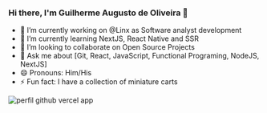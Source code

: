 ### Hi there, I'm Guilherme Augusto de Oliveira 👋

- 🔭 I’m currently working on @Linx as Software analyst development
- 🌱 I’m currently learning NextJS, React Native and SSR
- 👯 I’m looking to collaborate on Open Source Projects 
- 💬 Ask me about [Git, React, JavaScript, Functional Programing, NodeJS, NextJS]
- 😄 Pronouns: Him/His
- ⚡ Fun fact: I have a collection of miniature carts

![perfil github vercel app](https://github-readme-stats.vercel.app/api?username=GuiLaTT&show_icons=true&theme=panda)



